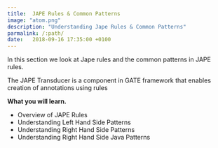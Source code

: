 ```yaml
---
title:  JAPE Rules & Common Patterns
image: "atom.png"
description: "Understanding Jape Rules & Common Patterns"
parmalink: /:path/
date:   2018-09-16 17:35:00 +0100
---
```






<p>In this section we look at Jape rules and the common patterns in JAPE rules.<br></p>

<p>The JAPE Transducer is a component in GATE framework that enables creation of annotations using rules </p>

<strong>What you will learn.</strong>

<ul>
  <li>Overview of JAPE Rules</li>
  <li>Understanding Left Hand Side Patterns</li>
  <li>Understanding Right Hand Side Patterns</li>
  <li>Understanding Right Hand Side Java Patterns</li>
</ul>


